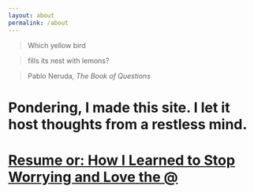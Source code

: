 ```yaml
---
layout: about
permalink: /about
---
```

> Which yellow bird

> fills its nest with lemons?

> Pablo Neruda, _The Book of Questions_

# Pondering, I made this site. I let it host thoughts from a restless mind.

# [Resume or: How I Learned to Stop Worrying and Love the @](/resume)
